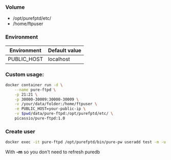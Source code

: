 ### Volume
* /opt/purefptd/etc/ 
* /home/ftpuser

### Environment
| Environment | Default value |
|---------|------------|
| PUBLIC_HOST | localhost |

### Custom usage:
```bash
docker container run -d \
	--name pure-ftpd \
	-p 21:21 \
	-p 30000-30009:30000-30009 \
	-v /your/data/folder:/home/ftpuser \
	-e PUBLIC_HOST=your-public-ip \
	-v $pwd/data/pure-ftpd:/opt/purefptd/etc/ \
	picassio/pure-ftpd:1.0
```

### Create user 
```bash
docker exec -it pure-ftpd /opt/purefptd/bin/pure-pw useradd test -m -u ftpuser -d /home/ftpuser/test
```
With **-m** so you don't need to refresh puredb


